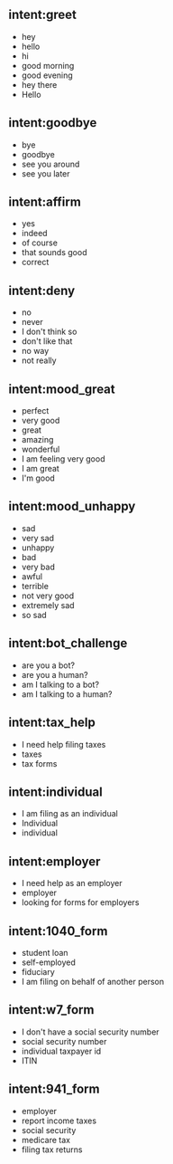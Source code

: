 ## intent:greet
- hey
- hello
- hi
- good morning
- good evening
- hey there
- Hello

## intent:goodbye
- bye
- goodbye
- see you around
- see you later

## intent:affirm
- yes
- indeed
- of course
- that sounds good
- correct

## intent:deny
- no
- never
- I don't think so
- don't like that
- no way
- not really

## intent:mood_great
- perfect
- very good
- great
- amazing
- wonderful
- I am feeling very good
- I am great
- I'm good

## intent:mood_unhappy
- sad
- very sad
- unhappy
- bad
- very bad
- awful
- terrible
- not very good
- extremely sad
- so sad

## intent:bot_challenge
- are you a bot?
- are you a human?
- am I talking to a bot?
- am I talking to a human?

## intent:tax_help
- I need help filing taxes
- taxes
- tax forms

## intent:individual
- I am filing as an individual
- Individual
- individual

## intent:employer
- I need help as an employer
- employer
- looking for forms for employers

## intent:1040_form
- student loan
- self-employed
- fiduciary
- I am filing on behalf of another person

## intent:w7_form
- I don't have a social security number
- social security number
- individual taxpayer id
- ITIN

## intent:941_form
- employer
- report income taxes
- social security
- medicare tax
- filing tax returns
